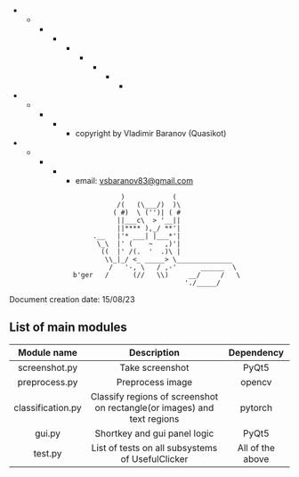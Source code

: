   + - - - + - + - -
  + - + - + copyright by Vladimir Baranov (Quasikot)  <br>
  + - + - + email: vsbaranov83@gmail.com  <br>
```
                            )            (
                           /(   (\___/)  )\
                          ( #)  \ ('')| ( #
                           ||___c\  > '__||
                           ||**** ),_/ **'|
                     .__   |'* ___| |___*'|
                      \_\  |' (    ~   ,)'|
                       ((  |' /(.  '  .)\ |
                        \\_|_/ <_ _____> \______________
                         /   '-, \   / ,-'      ______  \
                b'ger   /      (//   \\)     __/     /   \
                                            './_____/
```             
Document creation date: 15/08/23

## List of main modules

|    Module name    |                               Description                               |    Dependency    |
|:-----------------:|:-----------------------------------------------------------------------:|:----------------:|
| screenshot.py     | Take screenshot                                                         | PyQt5            |
| preprocess.py     | Preprocess image                                                        | opencv           |
| classification.py | Classify regions of screenshot on rectangle(or images) and text regions | pytorch          |
| gui.py            | Shortkey and gui panel logic                                            | PyQt5            |
| test.py           | List of tests on all subsystems of UsefulClicker                        | All of the above |
